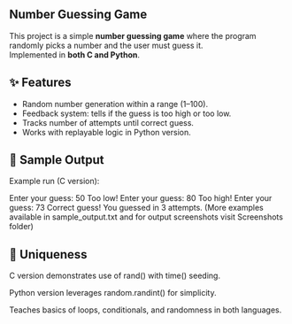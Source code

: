## Number Guessing Game  

This project is a simple **number guessing game** where the program randomly picks a number and the user must guess it.  
Implemented in **both C and Python**.  


## ✨ Features

- Random number generation within a range (1–100).  
- Feedback system: tells if the guess is too high or too low.  
- Tracks number of attempts until correct guess.  
- Works with replayable logic in Python version.


## 📖 Sample Output
Example run (C version):

Enter your guess: 50
Too low!
Enter your guess: 80
Too high!
Enter your guess: 73
Correct guess!
You guessed in 3 attempts.
(More examples available in sample_output.txt and for output screenshots visit Screenshots folder)


## 🔑 Uniqueness

C version demonstrates use of rand() with time() seeding.

Python version leverages random.randint() for simplicity.

Teaches basics of loops, conditionals, and randomness in both languages.